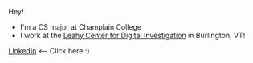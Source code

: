 Hey!

- I'm a CS major at Champlain College
- I work at the [Leahy Center for Digital Investigation](https://github.com/lcdi) in Burlington, VT!

[LinkedIn](https://www.linkedin.com/in/ryan-j-buck/) <-- Click here :)
